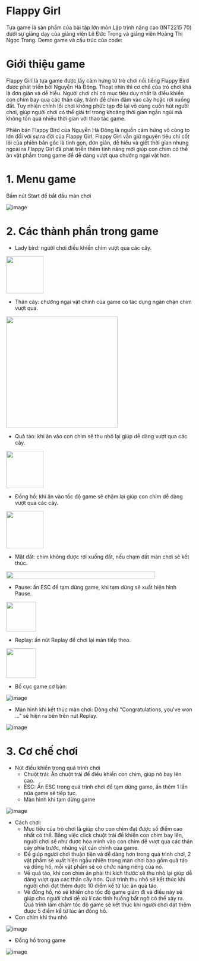 # Flappy Girl
Tựa game là sản phẩm của bài tập lớn môn Lập trình nâng cao (INT2215 70) dưới sự giảng dạy của giảng viên Lê Đức Trọng và giảng viên Hoàng Thị Ngọc Trang. 
Demo game và cấu trúc của code:
# Giới thiệu game
Flappy Girl là tựa game được lấy cảm hứng từ trò chơi nổi tiếng Flappy Bird được phát triển bởi Nguyễn Hà Đông. Thoạt nhìn thì cơ chế của trò chơi khá là đơn giản và dễ hiểu. Người chơi chỉ có mục tiêu duy nhất là điều khiển con chim bay qua các thân cây, tránh để chim đâm vào cây hoặc rơi xuống đất. Tuy nhiên chính lối chơi không phức tạp đó lại vô cùng cuốn hút người chơi, giúp người chơi có thể giải trí trong khoảng thời gian ngắn ngủi mà không tốn quá nhiều thời gian với thao tác game.

Phiên bản Flappy Bird của Nguyễn Hà Đông là nguồn cảm hứng vô cùng to lớn đối với sự ra đời của Flappy Girl. Flappy Girl vẫn giữ nguyên tiêu chí cốt lõi của phiên bản gốc là tinh gọn, đơn giản, dễ hiểu và giết thời gian nhưng ngoài ra Flappy Girl đã phát triển thêm tính năng mới giúp con chim có thể ăn vật phẩm trong game để dễ dàng vượt qua chướng ngại vật hơn.
# 1. Menu game
Bấm nút Start để bắt đầu màn chơi

![image](https://github.com/user-attachments/assets/e73171fc-7b0a-4f95-8765-902f76558da1)
# 2. Các thành phần trong game
- Lady bird: người chơi điều khiển chim vượt qua các cây.

<img src="https://github.com/user-attachments/assets/5916c15d-4e09-4b2d-8675-2c9ae76bacee" width="100" >

- Thân cây: chướng ngại vật chính của game có tác dụng ngăn chặn chim vượt qua.

<img src="https://github.com/user-attachments/assets/3b4bc679-a494-4d17-940f-f98601cb0517" height="300" >

- Quả táo: khi ăn vào con chim sẽ thu nhỏ lại giúp dễ dàng vượt qua các cây.

<img src="https://github.com/user-attachments/assets/a8435077-c9c0-436a-b7dd-11fcf91fb260" width="100" >

- Đồng hồ: khi ăn vào tốc độ game sẽ chậm lại giúp con chim dễ dàng vượt qua các cây.

<img src="https://github.com/user-attachments/assets/057422d1-649b-4a4e-aec5-62463a8c342d" width="100" >

- Mặt đất: chim không được rơi xuống đất, nếu chạm đất màn chơi sẽ kết thúc.

<img src="https://github.com/user-attachments/assets/02e81ce7-416f-455a-ae0a-5c768216a23b" width="400" height="20">

- Pause: ấn ESC để tạm dừng game, khi tạm dừng sẽ xuất hiện hình Pause.

<img src="https://github.com/user-attachments/assets/6eaa7b1b-a323-4f86-a794-3e394d4fa398" width="80" >

- Replay: ấn nút Replay để chơi lại màn tiếp theo.

<img src="https://github.com/user-attachments/assets/61d026c1-fdf4-477f-afdc-2729d3919e4b" width="80" >

- Bố cục game cơ bản:

![image](https://github.com/user-attachments/assets/e5f71a10-da34-4307-9ad2-0b55a4e83ef0)

- Màn hình khi kết thúc màn chơi: Dòng chữ "Congratulations, you've won ..." sẽ hiện ra bên trên nút Replay.

![image](https://github.com/user-attachments/assets/a88b5f46-f95f-4551-9409-3ead116e46e2)

# 3. Cơ chế chơi
- Nút điều khiển trong quá trình chơi
  + Chuột trái: Ấn chuột trái để điều khiển con chim, giúp nó bay lên cao.
  + ESC: Ấn ESC trong quá trình chơi để tạm dừng game, ấn thêm 1 lần nữa game sẽ tiếp tục.
  + Màn hình khi tạm dừng game
 
![image](https://github.com/user-attachments/assets/45992ee2-7d13-413a-ac0c-dea4089661cc)

- Cách chơi:
  + Mục tiêu của trò chơi là giúp cho con chim đạt được số điểm cao nhất có thể. Bằng việc click chuột trái để khiến con chim bay lên, người chơi sẽ như được hòa mình vào con chim để vượt qua các thân cây phía trước, những vật cản chính của game.
  + Để giúp người chơi thuận tiện và dễ dàng hơn trong quá trình chơi, 2 vật phẩm sẽ xuất hiện ngẫu nhiên trong màn chơi bao gồm quả táo và đồng hồ, mỗi vật phẩm sẽ có chức năng riêng của nó.
  + Về quả táo, khi con chim ăn phải thì kích thước sẽ thu nhỏ lại giúp dễ dàng vượt qua các thân cây hơn. Quá trình thu nhỏ sẽ kết thúc khi người chơi đạt thêm được 10 điểm kể từ lúc ăn quả táo.
  + Về đồng hồ, nó sẽ khiến cho tốc độ game giảm đi và điều này sẽ giúp cho người chơi dễ xử lí các tình huống bất ngờ có thể xảy ra. Quá trình làm chậm tốc độ game sẽ kết thúc khi người chơi đạt thêm được 5 điểm kể từ lúc ăn đồng hồ.
- Con chim khi thu nhỏ

![image](https://github.com/user-attachments/assets/e046c77c-b3f0-4db1-99c9-866cc550a78e)

- Đồng hồ trong game

![image](https://github.com/user-attachments/assets/0dc7e3f3-162a-4de1-b875-6e0d040088d8)









